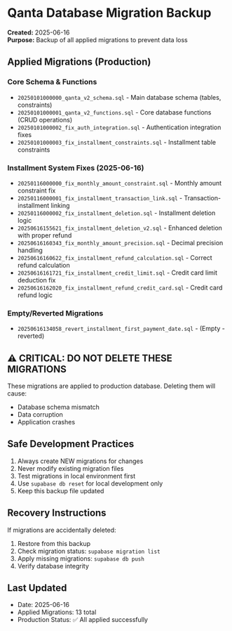 # Qanta Database Migration Backup
**Created:** 2025-06-16  
**Purpose:** Backup of all applied migrations to prevent data loss

## Applied Migrations (Production)

### Core Schema & Functions
- `20250101000000_qanta_v2_schema.sql` - Main database schema (tables, constraints)
- `20250101000001_qanta_v2_functions.sql` - Core database functions (CRUD operations)
- `20250101000002_fix_auth_integration.sql` - Authentication integration fixes
- `20250101000003_fix_installment_constraints.sql` - Installment table constraints

### Installment System Fixes (2025-06-16)
- `20250116000000_fix_monthly_amount_constraint.sql` - Monthly amount constraint fix
- `20250116000001_fix_installment_transaction_link.sql` - Transaction-installment linking
- `20250116000002_fix_installment_deletion.sql` - Installment deletion logic
- `20250616155621_fix_installment_deletion_v2.sql` - Enhanced deletion with proper refund
- `20250616160343_fix_monthly_amount_precision.sql` - Decimal precision handling
- `20250616160622_fix_installment_refund_calculation.sql` - Correct refund calculation
- `20250616161721_fix_installment_credit_limit.sql` - Credit card limit deduction fix
- `20250616162020_fix_installment_refund_credit_card.sql` - Credit card refund logic

### Empty/Reverted Migrations
- `20250616134058_revert_installment_first_payment_date.sql` - (Empty - reverted)

## ⚠️ CRITICAL: DO NOT DELETE THESE MIGRATIONS
These migrations are applied to production database. Deleting them will cause:
- Database schema mismatch
- Data corruption
- Application crashes

## Safe Development Practices
1. Always create NEW migrations for changes
2. Never modify existing migration files
3. Test migrations in local environment first
4. Use `supabase db reset` for local development only
5. Keep this backup file updated

## Recovery Instructions
If migrations are accidentally deleted:
1. Restore from this backup
2. Check migration status: `supabase migration list`
3. Apply missing migrations: `supabase db push`
4. Verify database integrity

## Last Updated
- Date: 2025-06-16
- Applied Migrations: 13 total
- Production Status: ✅ All applied successfully 